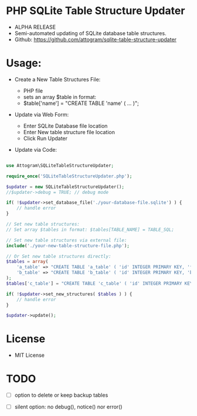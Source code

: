 # PHP SQLite Table Structure Updater

* ALPHA RELEASE
* Semi-automated updating of SQLite database table structures.
* Github: https://github.com/attogram/sqlite-table-structure-updater

# Usage:

* Create a New Table Structures File:
  * PHP file
  * sets an array $table in format:
  * $table['name'] = "CREATE TABLE 'name' ( ... )";

* Update via Web Form:
  * Enter SQLite Database file location
  * Enter New table structure file location
  * Click Run Updater

* Update via Code:
```php

use Attogram\SQLiteTableStructureUpdater;

require_once('SQLiteTableStructureUpdater.php');

$updater = new SQLiteTableStructureUpdater();
//$updater->debug = TRUE; // debug mode

if( !$updater->set_database_file('./your-database-file.sqlite') ) {
    // handle error
}

// Set new table structures:
// Set array $tables in format: $tables[TABLE_NAME] = TABLE_SQL;

// Set new table structures via external file:
include('./your-new-table-structure-file.php');

// Or Set new table structures directly:
$tables = array(
    'a_table' => "CREATE TABLE 'a_table' ( 'id' INTEGER PRIMARY KEY, 'foo' TEXT )",
    'b_table' => "CREATE TABLE 'b_table' ( 'id' INTEGER PRIMARY KEY, 'bar' TEXT )",
);
$tables['c_table'] = "CREATE TABLE 'c_table' ( 'id' INTEGER PRIMARY KEY, 'foobar' TEXT )";

if( !$updater->set_new_structures( $tables ) ) {
    // handle error
}

$updater->update();

```

# License

* MIT License

# TODO
- [ ] option to delete or keep backup tables
- [ ] silent option: no debug(), notice() nor error()

